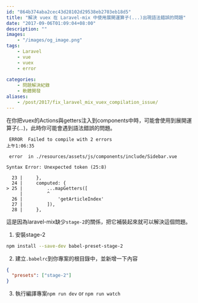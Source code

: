 ```yaml
---
id: "864b374aba2cec43d28102d29538eb2703eb18d5"
title: "解決 vuex 在 Laravel-mix 中使用展開運算子(...)出現語法錯誤的問題"
date: "2017-09-06T01:09:04+08:00"
description: ""
images:
    - "/images/og_image.png"
tags:
    - Laravel
    - vue
    - vuex
    - error
    
categories: 
    - 問題解決紀錄
    - 軟體開發
aliases:
    - /post/2017/fix_laravel_mix_vuex_compilation_issue/
---
```


在你把vuex的Actions與getters注入到components中時，可能會使用到展開運算子(...)，此時你可能會遇到語法錯誤的問題。

<!--more-->

```text
 ERROR  Failed to compile with 2 errors                                                                                                                                               上午1:06:35

 error  in ./resources/assets/js/components/include/Sidebar.vue

Syntax Error: Unexpected token (25:8)

  23 |     },
  24 |     computed: {
> 25 |         ...mapGetters([
     |         ^
  26 |             'getArticleIndex'
  27 |         ]),
  28 |     },
```

這是因為laravel-mix缺少`stage-2`的關係，把它補裝起來就可以解決這個問題。

1. 安裝stage-2
```bash
npm install --save-dev babel-preset-stage-2
```

2. 建立`.babelrc`到你專案的根目錄中，並新增一下內容
```json
{
  "presets": ["stage-2"]
}
```

3. 執行編譯專案`npm run dev` or `npm run watch`

